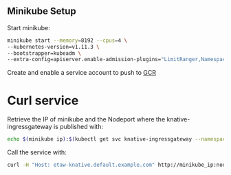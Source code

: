 ## Minikube Setup

Start minikube:

```bash
minikube start --memory=8192 --cpus=4 \
--kubernetes-version=v1.11.3 \
--bootstrapper=kubeadm \
--extra-config=apiserver.enable-admission-plugins="LimitRanger,NamespaceExists,NamespaceLifecycle,ResourceQuota,ServiceAccount,DefaultStorageClass,MutatingAdmissionWebhook"
```

Create and enable a service account to push to [GCR](https://github.com/GoogleCloudPlatform/knative-build-tutorials/tree/master/docker-build)

# Curl service

Retrieve the IP of minikube and the Nodeport where the knative-ingressgateway is published with:

```bash
echo $(minikube ip):$(kubectl get svc knative-ingressgateway --namespace istio-system --output 'jsonpath={.spec.ports[?(@.port==80)].nodePort}')
```

Call the service with:

```bash
curl -H "Host: etaw-knative.default.example.com" http://minikube_ip:nodePort  -w "\n"
```
